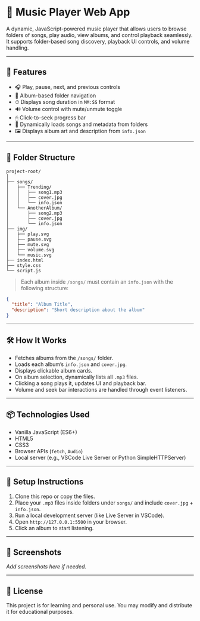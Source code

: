 # 🎵 Music Player Web App

A dynamic, JavaScript-powered music player that allows users to browse folders of songs, play audio, view albums, and control playback seamlessly. It supports folder-based song discovery, playback UI controls, and volume handling.

---

## 🚀 Features

- 🎧 Play, pause, next, and previous controls  
- 📁 Album-based folder navigation  
- ⏱ Displays song duration in `MM:SS` format  
- 🔊 Volume control with mute/unmute toggle  
- 🖱 Click-to-seek progress bar  
- 📀 Dynamically loads songs and metadata from folders  
- 🖼 Displays album art and description from `info.json`

---

## 📂 Folder Structure

```
project-root/
│
├── songs/
│   ├── Trending/
│   │   ├── song1.mp3
│   │   ├── cover.jpg
│   │   └── info.json
│   └── AnotherAlbum/
│       ├── song2.mp3
│       ├── cover.jpg
│       └── info.json
├── img/
│   ├── play.svg
│   ├── pause.svg
│   ├── mute.svg
│   ├── volume.svg
│   └── music.svg
├── index.html
├── style.css
└── script.js
```

> Each album inside `/songs/` must contain an `info.json` with the following structure:

```json
{
  "title": "Album Title",
  "description": "Short description about the album"
}
```

---

## 🛠 How It Works

- Fetches albums from the `/songs/` folder.
- Loads each album’s `info.json` and `cover.jpg`.
- Displays clickable album cards.
- On album selection, dynamically lists all `.mp3` files.
- Clicking a song plays it, updates UI and playback bar.
- Volume and seek bar interactions are handled through event listeners.

---

## 📦 Technologies Used

- Vanilla JavaScript (ES6+)
- HTML5
- CSS3
- Browser APIs (`fetch`, `Audio`)
- Local server (e.g., VSCode Live Server or Python SimpleHTTPServer)

---

## 🔧 Setup Instructions

1. Clone this repo or copy the files.
2. Place your `.mp3` files inside folders under `songs/` and include `cover.jpg` + `info.json`.
3. Run a local development server (like Live Server in VSCode).
4. Open `http://127.0.0.1:5500` in your browser.
5. Click an album to start listening.

---

## 📸 Screenshots

_Add screenshots here if needed._

---

## 📝 License

This project is for learning and personal use. You may modify and distribute it for educational purposes.
